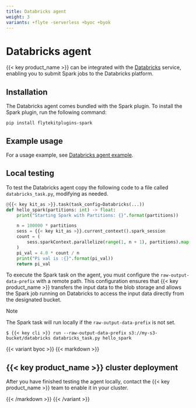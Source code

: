 ```yaml
---
title: Databricks agent
weight: 3
variants: +flyte -serverless +byoc +byok
---
```


# Databricks agent

{{< key product_name >}} can be integrated with the [Databricks](https://www.databricks.com/) service,
enabling you to submit Spark jobs to the Databricks platform.

## Installation

The Databricks agent comes bundled with the Spark plugin. To install the Spark plugin, run the following command:

```
pip install flytekitplugins-spark
```

## Example usage

For a usage example, see [Databricks agent example](./databricks-agent-example).

## Local testing

To test the Databricks agent copy the following code to a file called `databricks_task.py`, modifying as needed.

```python
@{{< key kit_as >}}.task(task_config=Databricks(...))
def hello_spark(partitions: int) -> float:
    print("Starting Spark with Partitions: {}".format(partitions))

    n = 100000 * partitions
    sess = {{< key kit_as >}}.current_context().spark_session
    count = (
        sess.sparkContext.parallelize(range(1, n + 1), partitions).map(f).reduce(add)
    )
    pi_val = 4.0 * count / n
    print("Pi val is :{}".format(pi_val))
    return pi_val
```

To execute the Spark task on the agent, you must configure the `raw-output-data-prefix` with a remote path.
This configuration ensures that {{< key product_name >}} transfers the input data to the blob storage and allows the Spark job running on Databricks to access the input data directly from the designated bucket.

> [!NOTE]
> The Spark task will run locally if the `raw-output-data-prefix` is not set.

```shell
$ {{< key cli >}} run --raw-output-data-prefix s3://my-s3-bucket/databricks databricks_task.py hello_spark
```

{{< variant byoc >}}
{{< markdown >}}

## {{< key product_name >}} cluster deployment

After you have finished testing the agent locally, contact the {{< key product_name >}} team to enable it in your cluster.

{{< /markdown >}}
{{< /variant >}}

